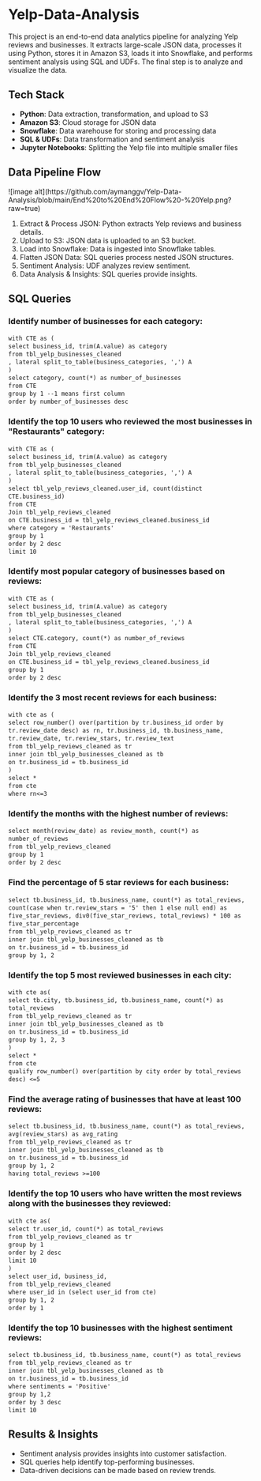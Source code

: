 # Yelp-Data-Analysis
This project is an end-to-end data analytics pipeline for analyzing Yelp reviews and businesses. It extracts large-scale JSON data, processes it using Python, stores it in Amazon S3, loads it into Snowflake, and performs sentiment analysis using SQL and UDFs. The final step is to analyze and visualize the data. 

<h2>Tech Stack</h2>
<ul>
    <li><strong>Python</strong>: Data extraction, transformation, and upload to S3</li>
    <li><strong>Amazon S3</strong>: Cloud storage for JSON data</li>
    <li><strong>Snowflake</strong>: Data warehouse for storing and processing data</li>
    <li><strong>SQL & UDFs</strong>: Data transformation and sentiment analysis</li>
    <li><strong>Jupyter Notebooks</strong>: Splitting the Yelp file into multiple smaller files</li>
</ul>

<h2>Data Pipeline Flow</h2>
![image alt](https://github.com/aymanggv/Yelp-Data-Analysis/blob/main/End%20to%20End%20Flow%20-%20Yelp.png?raw=true)
<ol>
    <li>Extract & Process JSON: Python extracts Yelp reviews and business details.</li>
    <li>Upload to S3: JSON data is uploaded to an S3 bucket.</li>
    <li>Load into Snowflake: Data is ingested into Snowflake tables.</li>
    <li>Flatten JSON Data: SQL queries process nested JSON structures.</li>
    <li>Sentiment Analysis: UDF analyzes review sentiment.</li>
    <li>Data Analysis & Insights: SQL queries provide insights.</li>
</ol>

<h2> SQL Queries</h2>
<h3>Identify number of businesses for each category:</h3>
<pre><code>with CTE as (
select business_id, trim(A.value) as category 
from tbl_yelp_businesses_cleaned
, lateral split_to_table(business_categories, ',') A
)
select category, count(*) as number_of_businesses
from CTE
group by 1 --1 means first column
order by number_of_businesses desc</code></pre>


<h3>Identify the top 10 users who reviewed the most businesses in "Restaurants" category:</h3>
<pre><code>with CTE as (
select business_id, trim(A.value) as category 
from tbl_yelp_businesses_cleaned
, lateral split_to_table(business_categories, ',') A
)
select tbl_yelp_reviews_cleaned.user_id, count(distinct CTE.business_id) 
from CTE
Join tbl_yelp_reviews_cleaned 
on CTE.business_id = tbl_yelp_reviews_cleaned.business_id
where category = 'Restaurants'
group by 1
order by 2 desc
limit 10</code></pre>

<h3>Identify most popular category of businesses based on reviews:</h3>
<pre><code>with CTE as (
select business_id, trim(A.value) as category 
from tbl_yelp_businesses_cleaned
, lateral split_to_table(business_categories, ',') A
)
select CTE.category, count(*) as number_of_reviews 
from CTE
Join tbl_yelp_reviews_cleaned 
on CTE.business_id = tbl_yelp_reviews_cleaned.business_id
group by 1
order by 2 desc</code></pre>

<h3>Identify the 3 most recent reviews for each business:</h3>
<pre><code>with cte as (
select row_number() over(partition by tr.business_id order by tr.review_date desc) as rn, tr.business_id, tb.business_name, tr.review_date, tr.review_stars, tr.review_text
from tbl_yelp_reviews_cleaned as tr
inner join tbl_yelp_businesses_cleaned as tb
on tr.business_id = tb.business_id
)
select *
from cte
where rn<=3</code></pre>

<h3>Identify the months with the highest number of reviews:</h3>
<pre><code>select month(review_date) as review_month, count(*) as number_of_reviews
from tbl_yelp_reviews_cleaned
group by 1
order by 2 desc</code></pre>

<h3>Find the percentage of 5 star reviews for each business:</h3>
<pre><code>select tb.business_id, tb.business_name, count(*) as total_reviews, count(case when tr.review_stars = '5' then 1 else null end) as five_star_reviews, div0(five_star_reviews, total_reviews) * 100 as five_star_percentage
from tbl_yelp_reviews_cleaned as tr
inner join tbl_yelp_businesses_cleaned as tb
on tr.business_id = tb.business_id
group by 1, 2</code></pre>

<h3>Identify the top 5 most reviewed businesses in each city:</h3>
<pre><code>with cte as(
select tb.city, tb.business_id, tb.business_name, count(*) as total_reviews 
from tbl_yelp_reviews_cleaned as tr
inner join tbl_yelp_businesses_cleaned as tb
on tr.business_id = tb.business_id
group by 1, 2, 3
)
select *
from cte
qualify row_number() over(partition by city order by total_reviews desc) <=5</code></pre>

<h3>Find the average rating of businesses that have at least 100 reviews:</h3>
<pre><code>select tb.business_id, tb.business_name, count(*) as total_reviews, avg(review_stars) as avg_rating
from tbl_yelp_reviews_cleaned as tr
inner join tbl_yelp_businesses_cleaned as tb
on tr.business_id = tb.business_id
group by 1, 2
having total_reviews >=100</code></pre>

<h3>Identify the top 10 users who have written the most reviews along with the businesses they reviewed:</h3>
<pre><code>with cte as(
select tr.user_id, count(*) as total_reviews
from tbl_yelp_reviews_cleaned as tr
group by 1
order by 2 desc
limit 10
)
select user_id, business_id, 
from tbl_yelp_reviews_cleaned 
where user_id in (select user_id from cte)
group by 1, 2
order by 1</code></pre>

<h3>Identify the top 10 businesses with the highest sentiment reviews:</h3>
<pre><code>select tb.business_id, tb.business_name, count(*) as total_reviews
from tbl_yelp_reviews_cleaned as tr 
inner join tbl_yelp_businesses_cleaned as tb
on tr.business_id = tb.business_id
where sentiments = 'Positive'
group by 1,2
order by 3 desc
limit 10</code></pre>

<h2>Results & Insights</h2>
<ul>
    <li>Sentiment analysis provides insights into customer satisfaction.</li>
    <li>SQL queries help identify top-performing businesses.</li>
    <li>Data-driven decisions can be made based on review trends.</li>
</ul>
